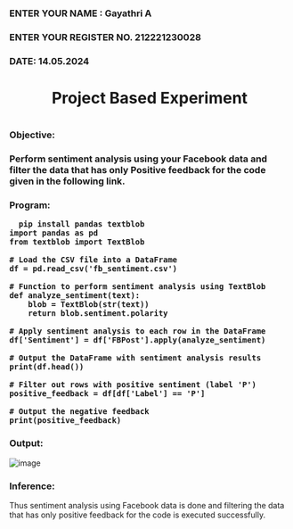 <H3>ENTER YOUR NAME : Gayathri A</H3>
<H3>ENTER YOUR REGISTER NO. 212221230028</H3>
<H3>DATE: 14.05.2024</H3>
<H1 Align="center">Project Based Experiment<H1>
<H3>Objective:<H3>
  
Perform sentiment analysis using your Facebook data and filter the data that has only Positive feedback for the code given in the following link.

<H3>Program:
  
```
  pip install pandas textblob
import pandas as pd
from textblob import TextBlob

# Load the CSV file into a DataFrame
df = pd.read_csv('fb_sentiment.csv')

# Function to perform sentiment analysis using TextBlob
def analyze_sentiment(text):
    blob = TextBlob(str(text))
    return blob.sentiment.polarity

# Apply sentiment analysis to each row in the DataFrame
df['Sentiment'] = df['FBPost'].apply(analyze_sentiment)

# Output the DataFrame with sentiment analysis results
print(df.head())

# Filter out rows with positive sentiment (label 'P')
positive_feedback = df[df['Label'] == 'P']

# Output the negative feedback
print(positive_feedback)
```
<H3>Output:</H3>

![image](https://github.com/Gayathriraj18/Project-Based-Experiment-AAI/assets/94154854/a5ba402e-8434-4598-a1fa-690abaa6c604)

<H3>Inference:</H3>

Thus sentiment analysis using Facebook data is done and filtering the data that has only positive feedback for the code is executed successfully.
